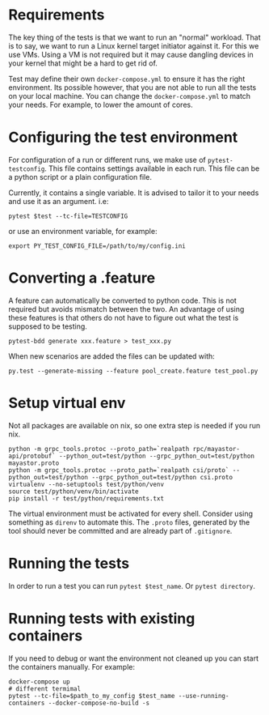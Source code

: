 # Requirements

The key thing of the tests is that we want to run an "normal" workload. That is
to say, we want to run a Linux kernel target initiator against it. For this we
use VMs. Using a VM is not required but it may cause dangling devices in your
kernel that might be a hard to get rid of.

Test may define their own `docker-compose.yml` to ensure it has the right
environment. Its possible however, that you are not able to run all the tests
on your local machine. You can change the `docker-compose.yml` to match your
needs. For example, to lower the amount of cores.

# Configuring the test environment

For configuration of a run or different runs, we make use of `pytest-testconfig`. This
file contains settings available in each run. This file can be a python script
or a plain configuration file.

Currently, it contains a single variable. It is advised to tailor it to your
needs and use it as an argument. i.e:

```
pytest $test --tc-file=TESTCONFIG
```

or use an environment variable, for example:

```
export PY_TEST_CONFIG_FILE=/path/to/my/config.ini
```

# Converting a .feature

A feature can automatically be converted to python code. This is not required
but avoids mismatch between the two. An advantage of using these features is
that others do not have to figure out what the test is supposed to be testing.

```
pytest-bdd generate xxx.feature > test_xxx.py

```

When new scenarios are added the files can be updated with:

```
py.test --generate-missing --feature pool_create.feature test_pool.py

```

# Setup virtual env

Not all packages are available on nix, so one extra step is needed if you run
nix.

```shell
python -m grpc_tools.protoc --proto_path=`realpath rpc/mayastor-api/protobuf` --python_out=test/python --grpc_python_out=test/python mayastor.proto
python -m grpc_tools.protoc --proto_path=`realpath csi/proto` --python_out=test/python --grpc_python_out=test/python csi.proto
virtualenv --no-setuptools test/python/venv
source test/python/venv/bin/activate
pip install -r test/python/requirements.txt
```

The virtual environment must be activated for every shell. Consider using something as `direnv` to automate this.
The `.proto` files, generated by the tool should never be committed and are already part of `.gitignore`.

# Running the tests

In order to run a test you can run `pytest $test_name`. Or `pytest directory`.

# Running tests with existing containers

If you need to debug or want the environment not cleaned up you can start the containers
manually. For example:

```
docker-compose up
# different termimal
pytest --tc-file=$path_to_my_config $test_name --use-running-containers --docker-compose-no-build -s
```
